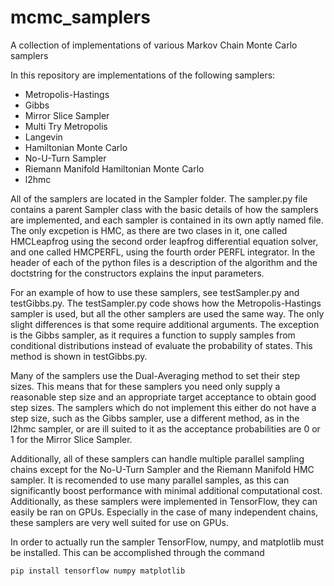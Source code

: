 # mcmc_samplers
A collection of implementations of various Markov Chain Monte Carlo samplers

In this repository are implementations of the following samplers:
- Metropolis-Hastings
- Gibbs
- Mirror Slice Sampler
- Multi Try Metropolis
- Langevin
- Hamiltonian Monte Carlo
- No-U-Turn Sampler
- Riemann Manifold Hamiltonian Monte Carlo
- l2hmc

All of the samplers are located in the Sampler folder. The sampler.py file contains a parent Sampler class with the basic details of how the samplers are implemented, and each sampler is contained in its own aptly named file. The only excpetion is HMC, as there are two clases in it, one called HMCLeapfrog using the second order leapfrog differential equation solver, and one called HMCPERFL, using the fourth order PERFL integrator. In the header of each of the python files is a description of the algorithm and the doctstring for the constructors explains the input parameters. 

For an example of how to use these samplers, see testSampler.py and testGibbs.py. The testSampler.py code shows how the Metropolis-Hastings sampler is used, but all the other samplers are used the same way. The only slight differences is that some require additional arguments. The exception is the Gibbs sampler, as it requires a function to supply samples from conditional distributions instead of evaluate the probability of states. This method is shown in testGibbs.py.

Many of the samplers use the Dual-Averaging method to set their step sizes. This means that for these samplers you need only supply a reasonable step size and an appropriate target acceptance to obtain good step sizes. The samplers which do not implement this either do not have a step size, such as the Gibbs sampler, use a different method, as in the l2hmc sampler, or are ill suited to it as the acceptance probabilities are 0 or 1 for the Mirror Slice Sampler.

Additionally, all of these samplers can handle multiple parallel sampling chains except for the No-U-Turn Sampler and the Riemann Manifold HMC sampler. It is recomended to use many parallel samples, as this can significantly boost performance with minimal additional computational cost. Additionally, as these samplers were implemented in TensorFlow, they can easily be ran on GPUs. Especially in the case of many independent chains, these samplers are very well suited for use on GPUs.

In order to actually run the sampler TensorFlow, numpy, and matplotlib must be installed. This can be accomplished through the command

```
pip install tensorflow numpy matplotlib
```